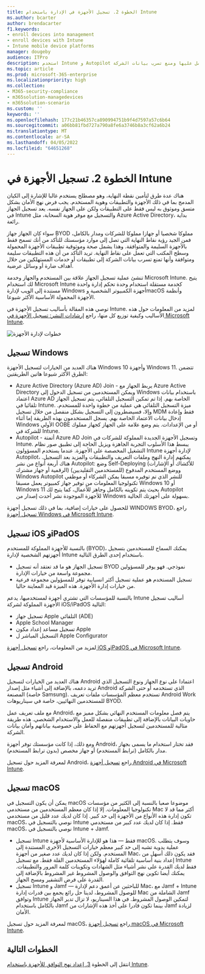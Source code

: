 ```yaml
---
title: الخطوة 2. تسجيل الأجهزة في الإدارة باستخدام Intune
ms.author: bcarter
author: brendacarter
f1.keywords:
- enroll devices into management
- enroll devices with Intune
- Intune mobile device platforms
manager: dougeby
audience: ITPro
description: استخدم Intune و Autopilot لتسجيل الأجهزة في الإدارة لضمان توافق التطبيقات التي تعمل عليها ومنع تسرب بيانات الشركة.
ms.topic: article
ms.prod: microsoft-365-enterprise
ms.localizationpriority: high
ms.collection:
- M365-security-compliance
- m365solution-managedevices
- m365solution-scenario
ms.custom: ''
keywords: ''
ms.openlocfilehash: 177c21b46357ca890994751b9f4d7597a57c6b64
ms.sourcegitcommit: a06bb81fbd727a790a8fe6a3746b8a3cf62a6b24
ms.translationtype: MT
ms.contentlocale: ar-SA
ms.lasthandoff: 04/05/2022
ms.locfileid: "64651268"
---
```

# <a name="step-2-enroll-devices-to-intune"></a>الخطوة 2. تسجيل الأجهزة في Intune

هناك عدة طرق لتأمين نقطة النهاية، وهو مصطلح يستخدم غالبا للإشارة إلى الكيان المدمج بما في ذلك الأجهزة والتطبيقات وهوية المستخدم. يجب فرض نهج الأمان بشكل متسق وموثوق به ليس فقط على التطبيقات ولكن على الجهاز نفسه. يعد تسجيل الجهاز في Intune والتسجيل مع موفر هوية السحابة، مثل Azure Active Directory، بداية رائعة.

سواء كان الجهاز جهاز BYOD مملوكا شخصيا أو جهازا مملوكا للشركات ومدار بالكامل، فمن الجيد رؤية نقاط النهاية التي تصل إلى موارد مؤسستك للتأكد من أنك تسمح فقط بالأجهزة السليمة والمتوافقة. وهذا يشمل صحة وموثوقية تطبيقات الأجهزة المحمولة وسطح المكتب التي تعمل على نقاط النهاية. تريد التأكد من أن هذه التطبيقات سليمة ومتوافقة وأنها تمنع تسرب بيانات الشركة إلى تطبيقات أو خدمات المستهلكين من خلال أهداف ضارة أو وسائل عرضية.

تنشئ عملية تسجيل الجهاز علاقة بين المستخدم والجهاز وخدمة Microsoft Intune. يتيح لك استخدام Microsoft Intune كخدمة مستقلة استخدام وحدة تحكم إدارة واحدة مستندة إلى الويب لإدارة Windows أجهزة الكمبيوتر الشخصية وmacOS وأنظمة الأجهزة المحمولة الأساسية الأكثر شيوعا.

توصي هذه المقالة بأساليب تسجيل الأجهزة في Intune. لمزيد من المعلومات حول هذه الأساليب وكيفية توزيع كل منها، راجع [إرشادات النشر: تسجيل الأجهزة في Microsoft Intune](/mem/intune/fundamentals/deployment-guide-enrollment).

![خطوات لإدارة الأجهزة](../media/devices/intune-mdm-steps-1.png#lightbox)

## <a name="windows-enrollment"></a>تسجيل Windows
هناك العديد من الخيارات لتسجيل الأجهزة Windows 10 وأجهزة Windows 11. تتضمن الطرق الأكثر شيوعا هاتين الطريقتين:

- Azure Active Directory (Azure AD) Join - يربط الجهاز مع Azure Active Directory ويمكن المستخدمين من تسجيل الدخول إلى Windows باستخدام بيانات اعتماد Azure AD الخاصة بهم. إذا تم تمكين التسجيل التلقائي، يتم تسجيل الجهاز تلقائيا في Intune. ميزة التسجيل التلقائي هي عملية من خطوة واحدة للمستخدم. وإلا، فسيضطرون إلى التسجيل بشكل منفصل من خلال تسجيل MDM فقط وإعادة إدخال بيانات الاعتماد الخاصة بهم. يسجل المستخدمون بهذه الطريقة إما أثناء Windows الأولي OOBE أو من الإعدادات. يتم وضع علامة على الجهاز كجهاز مملوك للشركة في Intune.
- Autopilot - أتمتة Azure AD Join وتسجيل الأجهزة الجديدة المملوكة للشركات في Intune. يبسط هذا الأسلوب التجربة الجاهزة ويزيل الحاجة إلى تطبيق صور نظام التشغيل المخصصة على الأجهزة. عندما يستخدم المسؤولون Intune لإدارة أجهزة Autopilot، يمكنهم إدارة النهج وملفات التعريف والتطبيقات والمزيد بعد التسجيل. هناك أربعة أنواع من نشر Autopilot: وضع Self-Deploying (للأكشاك أو الإشارات الرقمية أو جهاز مشترك) ووضع المستخدم المدفوع (للمستخدمين التقليديين) Windows Autopilot للنشر الذي تم توفيره مسبقا يمكن الشركاء أو موظفي تكنولوجيا المعلومات من توفير جهاز كمبيوتر يعمل مسبقا Windows 10 أو Windows 11  بحيث يتم تكوينه بالكامل وجاهز للأعمال، كما يتيح لك Autopilot للأجهزة الموجودة نشر أحدث إصدار من Windows بسهولة على أجهزتك الحالية.

للحصول على خيارات إضافية، بما في ذلك تسجيل أجهزة WINDOWS BYOD، راجع [تسجيل أجهزة Windows في Microsoft Intune](/mem/intune/fundamentals/deployment-guide-enrollment-windows).

## <a name="ios-and-ipados-enrollment"></a>تسجيل iOS وiPadOS

بالنسبة للأجهزة المملوكة للمستخدم (BYOD)، يمكنك السماح للمستخدمين بتسجيل أجهزتهم الشخصية لإدارة Intune باستخدام إحدى الطرق التالية.
- تسجيل الجهاز هو ما قد تعتقد أنه تسجيل BYOD نموذجي. فهو يوفر للمسؤولين مجموعة واسعة من خيارات الإدارة.
- تسجيل المستخدم هو عملية تسجيل أكثر انسيابية توفر للمسؤولين مجموعة فرعية من خيارات إدارة الأجهزة. هذه الميزة قيد المعاينة حاليا.

بالنسبة للمؤسسات التي تشتري أجهزة لمستخدميها، يدعم Intune أساليب تسجيل الأجهزة المملوكة لشركة iOS/iPadOS التالية:
- تسجيل جهاز Apple التلقائي (ADE)
- Apple School Manager
- تسجيل مساعد إعداد مكون Apple
- التسجيل المباشر ل Apple Configurator

لمزيد من المعلومات، راجع [تسجيل أجهزة iOS وiPadOS في Microsoft Intune](/mem/intune/fundamentals/deployment-guide-enrollment-ios-ipados).

## <a name="android-enrollment"></a>تسجيل Android 

هناك العديد من الخيارات لتسجيل Android اعتمادا على نوع الجهاز ونوع التسجيل الذي تريد دعمه، بالإضافة إلى أشياء مثل إصدار Android الذي تستخدمه أو حتى الشركة المصنعة (خاصة Samsung). تستخدم معظم المؤسسات ملفات تعريف Android Work للمستخدمين النهائيين، خاصة في سيناريوهات BYOD. 

مع ملف تعريف عمل Android، يتم فصل معلومات المستخدم النهائي بشكل مميز مع حاويات البيانات بالإضافة إلى تطبيقات منفصلة للعمل والاستخدام الشخصي. هذه طريقة مثالية للمستخدمين لتسجيل أجهزتهم مع الحفاظ على خصوصية بياناتهم وأمان بيانات الشركة. 

ومع ذلك، إذا كانت مؤسستك توفر أجهزة Android، فقد تختار استخدام ما يسمى بجهاز مدار بالكامل (ترابط المستخدم) أو جهاز مخصص (بدون ترابط المستخدم).

لمعرفة المزيد حول تسجيل Android، راجع [تسجيل أجهزة Android في Microsoft Intune](/mem/intune/fundamentals/deployment-guide-enrollment-android).

## <a name="macos-enrollment"></a>تسجيل macOS

يمكن أن يكون التسجيل في macOS موضوعا صعبا بالنسبة إلى الكثير من مؤسسات تكنولوجيا المعلومات. إلا إذا كان معظم المستخدمين من مستخدمي Mac أكثر مما قد لا تكون إدارة هذه الأنواع من الأجهزة إلى حد كبير. إذا كان لديك عدد قليل من مستخدمي macOS، نوصي بالتسجيل في Intune فقط. إذا كان لديك عدد كبير من مستخدمي macOS، نوصي بالتسجيل في Intune + Jamf.  
- تسجيل Intune فقط — هذا هو للإدارة الأساسية لأجهزة macOS. وسوف يتطلب عملية يدوية تشبه إلى حد كبير معظم خيارات التسجيل الأخرى المستندة إلى المستخدم. ولكن إذا كان لديك عدد صغير من أجهزة Mac، فقد يكون ذلك أسهل من إعداد بنية أساسية تلقائية كاملة لهؤلاء المستخدمين القلة فقط. مع تسجيل Intune فقط لديك القدرة على نشر أشياء مثل الشهادات وتكوينات كلمة المرور والتطبيقات. يمكنك أيضا تكوين نهج التوافق والوصول المشروط غير المشروط بالإضافة إلى القدرة على فرض التشفير ومسح الجهاز. 
- تسجيل Intune و Jamf — للباحثين عن أعمق دعم لإدارة Mac، مع Jamf + Intune للوصول المشروط، لدينا حل رائع يجمع بين قدرات إدارة Mac الشاملة من Jamf وتوافق Intune لتمكين الوصول المشروط. في هذا السيناريو، لا تزال تدير الجهاز بالكامل باستخدام Jamf بينما تكون قادرا على أخذ هذه الإشارات من Jamf لزيادة الأمان.

لمعرفة المزيد حول تسجيل macOS، راجع [تسجيل أجهزة macOS في Microsoft Intune](/mem/intune/fundamentals/deployment-guide-enrollment-macos).

## <a name="next-steps"></a>الخطوات التالية

انتقل إلى الخطوة [3. إعداد نهج التوافق للأجهزة باستخدام Intune](manage-devices-with-intune-compliance-policies.md).

